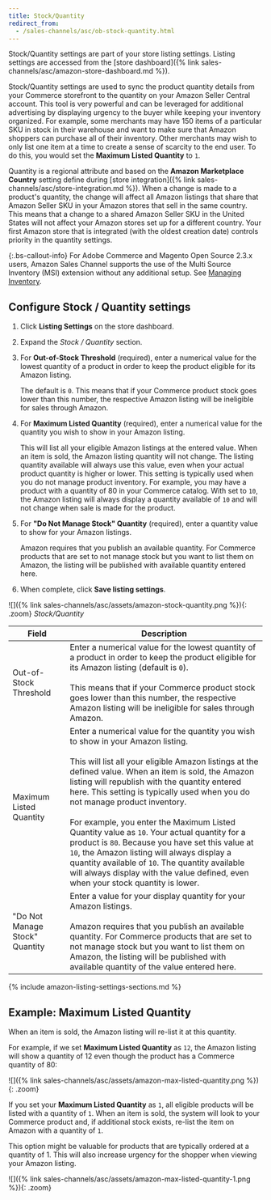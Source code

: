 ```yaml
---
title: Stock/Quantity
redirect_from:
  - /sales-channels/asc/ob-stock-quantity.html
---
```



Stock/Quantity settings are part of your store listing settings. Listing settings are accessed from the [store dashboard]({% link sales-channels/asc/amazon-store-dashboard.md %}).

Stock/Quantity settings are used to sync the product quantity details from your Commerce storefront to the quantity on your Amazon Seller Central account. This tool is very powerful and can be leveraged for additional advertising by displaying urgency to the buyer while keeping your inventory organized. For example, some merchants may have 150 items of a particular SKU in stock in their warehouse and want to make sure that Amazon shoppers can purchase all of their inventory. Other merchants may wish to only list one item at a time to create a sense of scarcity to the end user. To do this, you would set the **Maximum Listed Quantity** to `1`.

Quantity is a regional attribute and based on the **Amazon Marketplace Country** setting define during [store integration]({% link sales-channels/asc/store-integration.md %}). When a change is made to a product's quantity, the change will affect all Amazon listings that share that Amazon Seller SKU in your Amazon stores that sell in the same country. This means that a change to a shared Amazon Seller SKU in the United States will not affect your Amazon stores set up for a different country. Your first Amazon store that is integrated (with the oldest creation date) controls priority in the quantity settings.

{:.bs-callout-info}
For Adobe Commerce and Magento Open Source 2.3.x users, Amazon Sales Channel supports the use of the Multi Source Inventory (MSI) extension without any additional setup. See [Managing Inventory](https://docs.magento.com/user-guide/v2.3/catalog/inventory-management.html).

## Configure Stock / Quantity settings

1. Click **Listing Settings** on the store dashboard.

1. Expand the _Stock / Quantity_ section.

1. For **Out-of-Stock Threshold** (required), enter a numerical value for the lowest quantity of a product in order to keep the product eligible for its Amazon listing.

   The default is `0`. This means that if your Commerce product stock goes lower than this number, the respective Amazon listing will be ineligible for sales through Amazon.

1. For **Maximum Listed Quantity** (required), enter a numerical value for the quantity you wish to show in your Amazon listing.

   This will list all your eligible Amazon listings at the entered value. When an item is sold, the Amazon listing quantity will not change. The listing quantity available will always use this value, even when your actual product quantity is higher or lower. This setting is typically used when you do not manage product inventory. For example, you may have a product with a quantity of 80 in your Commerce catalog. With set to `10`, the Amazon listing will always display a quantity available of `10` and will not change when sale is made for the product.

1. For **"Do Not Manage Stock" Quantity** (required), enter a quantity value to show for your Amazon listings.

   Amazon requires that you publish an available quantity. For Commerce products that are set to not manage stock but you want to list them on Amazon, the listing will be published with available quantity entered here.

1. When complete, click **Save listing settings**.

![]({% link sales-channels/asc/assets/amazon-stock-quantity.png %}){: .zoom}
_Stock/Quantity_

|Field|Description|
|---|---|
|Out-of-Stock Threshold|Enter a numerical value for the lowest quantity of a product in order to keep the product eligible for its Amazon listing (default is `0`).<br/><br/>This means that if your Commerce product stock goes lower than this number, the respective Amazon listing will be ineligible for sales through Amazon.|
|Maximum Listed Quantity|Enter a numerical value for the quantity you wish to show in your Amazon listing.<br/><br/>This will list all your eligible Amazon listings at the defined value. When an item is sold, the Amazon listing will republish with the quantity entered here. This setting is typically used when you do not manage product inventory.<br/><br/>For example, you enter the Maximum Listed Quantity value as `10`. Your actual quantity for a product is `80`. Because you have set this value at `10`, the Amazon listing will always display a quantity available of `10`. The quantity available will always display with the value defined, even when your stock quantity is lower.|
|"Do Not Manage Stock" Quantity|Enter a value for your display quantity for your Amazon listings.<br/><br/>Amazon requires that you publish an available quantity. For Commerce products that are set to not manage stock but you want to list them on Amazon, the listing will be published with available quantity of the value entered here.|

{% include amazon-listing-settings-sections.md %}

## Example: Maximum Listed Quantity

When an item is sold, the Amazon listing will re-list it at this quantity.

For example, if we set **Maximum Listed Quantity** as `12`, the Amazon listing will show a quantity of 12 even though the product has a Commerce quantity of 80:

![]({% link sales-channels/asc/assets/amazon-max-listed-quantity.png %}){: .zoom}

If you set your **Maximum Listed Quantity** as `1`, all eligible products will be listed with a quantity of `1`. When an item is sold, the system will look to your Commerce product and, if additional stock exists, re-list the item on Amazon with a quantity of `1`.

This option might be valuable for products that are typically ordered at a quantity of 1. This will also increase urgency for the shopper when viewing your Amazon listing.

![]({% link sales-channels/asc/assets/amazon-max-listed-quantity-1.png %}){: .zoom}
